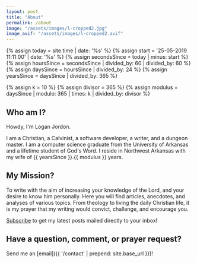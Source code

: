 ```yaml
---
layout: post
title: "About"
permalink: /about
image: "/assets/images/l-cropped2.jpg"
image_avif: "/assets/images/l-cropped2.avif"
---
```


{%   assign today = site.time | date: '%s'      %}
{%   assign start = '25-05-2019 11:11:00' | date: '%s'  %}
{%   assign secondsSince = today | minus: start     %}
{%   assign hoursSince = secondsSince | divided_by: 60 | divided_by: 60     %}
{%   assign daysSince = hoursSince | divided_by: 24  %}
{%   assign yearsSince = daysSince | divided_by: 365  %}

{%   assign k = 10   %}
{%   assign divisor = 365   %}
{%   assign modulus = daysSince | modulo: 365 | times: k | divided_by: divisor  %}

## Who am I?
Howdy, I'm Logan Jordon.

I am a Christian, a Calvinist, a software developer, a writer, and a dungeon master. I am a computer science graduate from the University of Arkansas and a lifetime student of God's Word. I reside in Northwest Arkansas with my wife of {{ yearsSince }}.{{ modulus }} years.

## My Mission?
To write with the aim of increasing your knowledge of the Lord, and your desire to know him personally. Here you will find articles, anecdotes, and analyses of various topics. From theology to living the daily Christian life, it is my prayer that my writing would convict, challenge, and encourage you.

<a href="http://eepurl.com/heJUTb" target="_blank">Subscribe</a> to get my latest posts mailed directly to your inbox!

## Have a question, comment, or prayer request?
Send me an [email]({{ '/contact' | prepend: site.base_url }})!